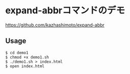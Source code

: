# expand-abbrコマンドのデモ

https://github.com/kazhashimoto/expand-abbr

## Usage

```
$ cd demo1
$ chmod +x demo1.sh
$ ./demo1.sh > index.html
$ open index.html
```
